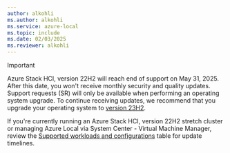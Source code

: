 ```yaml
---
author: alkohli
ms.author: alkohli
ms.service: azure-local
ms.topic: include
ms.date: 02/03/2025
ms.reviewer: alkohli
---
```


>[!IMPORTANT]
> Azure Stack HCI, version 22H2 will reach end of support on May 31, 2025. After this date, you won't receive monthly security and quality updates. Support requests (SR) will only be available when performing an operating system upgrade. To continue receiving updates, we recommend that you upgrade your operating system to [version 23H2](../upgrade/upgrade-22h2-to-23h2-powershell.md).
>
>If you're currently running an Azure Stack HCI, version 22H2 stretch cluster or managing Azure Local via System Center - Virtual Machine Manager, review the [Supported workloads and configurations](../upgrade/about-upgrades-23h2.md#supported-workloads-and-configurations) table for update timelines.
